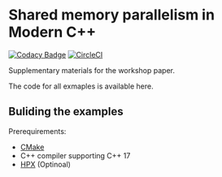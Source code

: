 # Shared memory parallelism in Modern C++
[![Codacy Badge](https://app.codacy.com/project/badge/Grade/9962352f833a43e29ad75356180ffb46)](https://www.codacy.com/gh/STEllAR-GROUP/parallelnumericalintegration/dashboard?utm_source=github.com&amp;utm_medium=referral&amp;utm_content=STEllAR-GROUP/parallelnumericalintegration&amp;utm_campaign=Badge_Grade) [![CircleCI](https://circleci.com/gh/STEllAR-GROUP/parallelnumericalintegration.svg?style=shield)](https://circleci.com/gh/STEllAR-GROUP/parallelnumericalintegration)


Supplementary materials for the workshop paper. 

The code for all exmaples is available here. 

## Buliding the examples

Prerequirements:

* [CMake](https://cmake.org/)
* C++ compiler supporting C++ 17
* [HPX](https://github.com/STEllAR-GROUP/hpx) (Optinoal)
